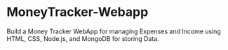 # MoneyTracker-Webapp
Build a Money Tracker WebApp for managing Expenses and Income using HTML, CSS, Node.js, and MongoDB for storing Data.
